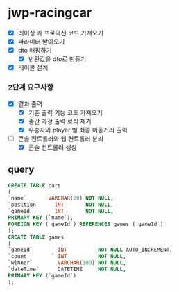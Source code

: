 # jwp-racingcar

- [x] 레이싱 카 프로덕션 코드 가져오기
- [x] 파라미터 받아오기
- [x] dto 매핑하기
    - [x] 반환값을 dto로 만들기
- [x] 테이블 설계

### 2단계 요구사항
- [x] 결과 출력
  - [x] 기존 출력 기능 코드 가져오기
  - [x] 중간 과정 출력 로직 제거
  - [x] 우승자와 player 별 최종 이동거리 출력
- [ ] 콘솔 컨트롤러와 웹 컨트롤러 분리
  - [x] 콘솔 컨트롤러 생성

## query
```sql
CREATE TABLE cars
(
`name`       VARCHAR(20) NOT NULL,
`position`     INT       NOT NULL,
`gameId`       INT       NOT NULL,
PRIMARY KEY (`name`),
FOREIGN KEY ( gameId ) REFERENCES games ( gameId )
);
CREATE TABLE games
(
`gameId`        INT          NOT NULL AUTO_INCREMENT,
`count        ` INT          NOT NULL,
`winner`        VARCHAR(100) NOT NULL,
`dateTime`      DATETIME     NOT NULL,
PRIMARY KEY (`gameId`)
);
```
